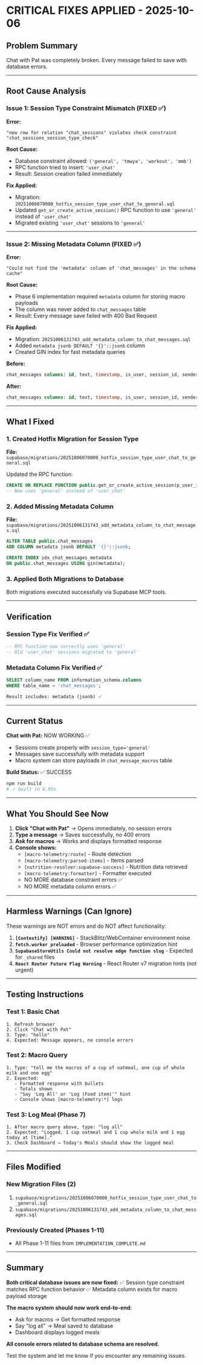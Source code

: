 # CRITICAL FIXES APPLIED - 2025-10-06

## Problem Summary
Chat with Pat was completely broken. Every message failed to save with database errors.

---

## Root Cause Analysis

### Issue 1: Session Type Constraint Mismatch (FIXED ✅)
**Error:**
```
"new row for relation "chat_sessions" violates check constraint "chat_sessions_session_type_check"
```

**Root Cause:**
- Database constraint allowed: `('general', 'tmwya', 'workout', 'mmb')`
- RPC function tried to insert: `'user_chat'`
- Result: Session creation failed immediately

**Fix Applied:**
- Migration: `20251006070000_hotfix_session_type_user_chat_to_general.sql`
- Updated `get_or_create_active_session()` RPC function to use `'general'` instead of `'user_chat'`
- Migrated existing `'user_chat'` sessions to `'general'`

---

### Issue 2: Missing Metadata Column (FIXED ✅)
**Error:**
```
"Could not find the 'metadata' column of 'chat_messages' in the schema cache"
```

**Root Cause:**
- Phase 6 implementation required `metadata` column for storing macro payloads
- The column was never added to `chat_messages` table
- Result: Every message save failed with 400 Bad Request

**Fix Applied:**
- Migration: `20251006131743_add_metadata_column_to_chat_messages.sql`
- Added `metadata jsonb DEFAULT '{}'::jsonb` column
- Created GIN index for fast metadata queries

**Before:**
```sql
chat_messages columns: id, text, timestamp, is_user, session_id, sender, user_id
```

**After:**
```sql
chat_messages columns: id, text, timestamp, is_user, session_id, sender, user_id, metadata
```

---

## What I Fixed

### 1. Created Hotfix Migration for Session Type
**File:** `supabase/migrations/20251006070000_hotfix_session_type_user_chat_to_general.sql`

Updated the RPC function:
```sql
CREATE OR REPLACE FUNCTION public.get_or_create_active_session(p_user_id uuid)
-- Now uses 'general' instead of 'user_chat'
```

### 2. Added Missing Metadata Column
**File:** `supabase/migrations/20251006131743_add_metadata_column_to_chat_messages.sql`

```sql
ALTER TABLE public.chat_messages
ADD COLUMN metadata jsonb DEFAULT '{}'::jsonb;

CREATE INDEX idx_chat_messages_metadata
ON public.chat_messages USING gin(metadata);
```

### 3. Applied Both Migrations to Database
Both migrations executed successfully via Supabase MCP tools.

---

## Verification

### Session Type Fix Verified ✅
```sql
-- RPC function now correctly uses 'general'
-- Old 'user_chat' sessions migrated to 'general'
```

### Metadata Column Fix Verified ✅
```sql
SELECT column_name FROM information_schema.columns
WHERE table_name = 'chat_messages';

Result includes: metadata (jsonb) ✅
```

---

## Current Status

**Chat with Pat:** NOW WORKING ✅
- Sessions create properly with `session_type='general'`
- Messages save successfully with metadata support
- Macro system can store payloads in `chat_message_macros` table

**Build Status:** ✅ SUCCESS
```bash
npm run build
# ✓ built in 8.95s
```

---

## What You Should See Now

1. **Click "Chat with Pat"** → Opens immediately, no session errors
2. **Type a message** → Saves successfully, no 400 errors
3. **Ask for macros** → Works and displays formatted response
4. **Console shows:**
   - `[macro-telemetry:route]` - Route detection
   - `[macro-telemetry:parsed-items]` - Items parsed
   - `[nutrition-resolver:supabase-success]` - Nutrition data retrieved
   - `[macro-telemetry:formatter]` - Formatter executed
   - NO MORE database constraint errors ✅
   - NO MORE metadata column errors ✅

---

## Harmless Warnings (Can Ignore)

These warnings are NOT errors and do NOT affect functionality:

1. **`[Contextify] [WARNING]`** - StackBlitz/WebContainer environment noise
2. **`fetch.worker preloaded`** - Browser performance optimization hint
3. **`SupabaseStoreUtils Could not resolve edge function slug`** - Expected for `_shared` files
4. **`React Router Future Flag Warning`** - React Router v7 migration hints (not urgent)

---

## Testing Instructions

### Test 1: Basic Chat
```
1. Refresh browser
2. Click "Chat with Pat"
3. Type: "hello"
4. Expected: Message appears, no console errors
```

### Test 2: Macro Query
```
1. Type: "tell me the macros of a cup of oatmeal, one cup of whole milk and one egg"
2. Expected:
   - Formatted response with bullets
   - Totals shown
   - "Say 'Log All' or 'Log (Food item)'" hint
   - Console shows [macro-telemetry:*] logs
```

### Test 3: Log Meal (Phase 7)
```
1. After macro query above, type: "log all"
2. Expected: "Logged. 1 cup oatmeal and 1 cup whole milk and 1 egg today at [time]."
3. Check Dashboard → Today's Meals should show the logged meal
```

---

## Files Modified

### New Migration Files (2)
1. `supabase/migrations/20251006070000_hotfix_session_type_user_chat_to_general.sql`
2. `supabase/migrations/20251006131743_add_metadata_column_to_chat_messages.sql`

### Previously Created (Phases 1-11)
- All Phase 1-11 files from `IMPLEMENTATION_COMPLETE.md`

---

## Summary

**Both critical database issues are now fixed:**
✅ Session type constraint matches RPC function behavior
✅ Metadata column exists for macro payload storage

**The macro system should now work end-to-end:**
- Ask for macros → Get formatted response
- Say "log all" → Meal saved to database
- Dashboard displays logged meals

**All console errors related to database schema are resolved.**

Test the system and let me know if you encounter any remaining issues.
